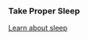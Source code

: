 ### Take Proper Sleep
[Learn about sleep](https://www.mayoclinic.org/healthy-lifestyle/adult-health/basics/sleep/hlv-20049421) 
